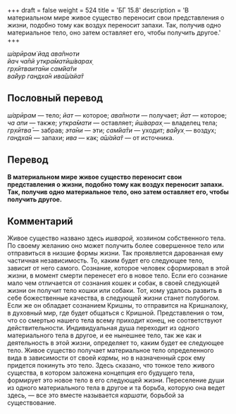 +++
draft = false
weight = 524
title = 'БГ 15.8'
description = 'В материальном мире живое существо переносит свои представления о жизни, подобно тому как воздух переносит запахи. Так, получив одно материальное тело, оно затем оставляет его, чтобы получить другое.'
+++

_ш́арӣрам̇ йад ава̄пноти  
йач ча̄пй уткра̄матӣш́варах̣  
гр̣хӣтваита̄ни сам̇йа̄ти  
ва̄йур гандха̄н ива̄ш́айа̄т_

## Пословный перевод

_ш́арӣрам_ — тело; _йат_ — которое; _ава̄пноти_ — получает; _йат_ — которое; _ча_ _апи_ — также; _уткра̄мати_ — оставляет; _ӣш́варах̣_ — владелец тела; _гр̣хӣтва̄_ — забрав; _эта̄ни_ — эти; _сам̇йа̄ти_ — уходит; _ва̄йух̣_ — воздух; _гандха̄н_ — запахи; _ива_ — как; _а̄ш́айа̄т_ — от источника.

## Перевод

**В материальном мире живое существо переносит свои представления о жизни, подобно тому как воздух переносит запахи. Так, получив одно материальное тело, оно затем оставляет его, чтобы получить другое.**

## Комментарий

Живое существо названо здесь _ишварой,_ хозяином собственного тела. По своему желанию оно может получить более совершенное тело или отправиться в низшие формы жизни. Так проявляется дарованная ему частичная независимость. То, каким будет его следующее тело, зависит от него самого. Сознание, которое человек сформировал в этой жизни, в момент смерти перенесет его в новое тело. Если его сознание мало чем отличается от сознания кошек и собак, в своей следующей жизни он получит тело кошки или собаки. Тот, кому удалось развить в себе божественные качества, в следующей жизни станет полубогом. Если же он обладает сознанием Кришны, то отправится на Кришналоку, в духовный мир, где будет общаться с Кришной. Представления о том, что со смертью нашего тела всему приходит конец, не соответствуют действительности. Индивидуальная душа переходит из одного материального тела в другое, и ее нынешнее тело, так же как и деятельность в этой жизни, определяет то, каким будет ее следующее тело. Живое существо получает материальное тело определенного вида в зависимости от своей _кармы,_ но в назначенный срок ему придется покинуть это тело. Здесь сказано, что тонкое тело живого существа, в котором заложена концепция его будущего тела, формирует это новое тело в его следующей жизни. Переселение души из одного материального тела в другое и та борьба, которую она ведет здесь, — все это вместе называется _каршати,_ борьбой за существование.

